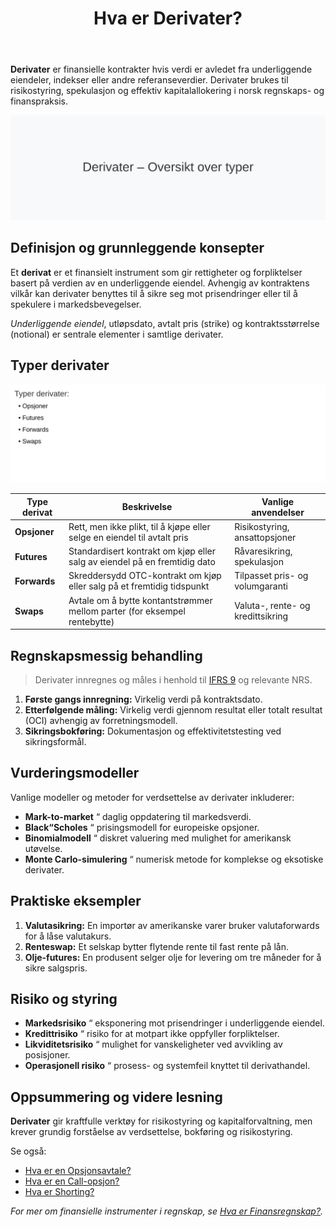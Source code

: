 ﻿---
title: "Hva er Derivater?"
seoTitle: "Derivater | Typer, bruk og regnskapsmessig behandling"
description: "Derivater er finansielle kontrakter med verdi avledet fra en underliggende eiendel eller indeks. Denne guiden forklarer de vanligste typene, anvendelser, verdsettelsesmodeller og hvordan derivater føres i regnskap etter IFRS."
summary: "Hva er derivater? Kort innføring i typer, bruk, verdsettelse og regnskapsregler."
---

**Derivater** er finansielle kontrakter hvis verdi er avledet fra underliggende eiendeler, indekser eller andre referanseverdier. Derivater brukes til risikostyring, spekulasjon og effektiv kapitalallokering i norsk regnskaps- og finanspraksis.

![Oversikt over derivater](derivater-image.svg)

## Definisjon og grunnleggende konsepter

Et **derivat** er et finansielt instrument som gir rettigheter og forpliktelser basert på verdien av en underliggende eiendel. Avhengig av kontraktens vilkår kan derivater benyttes til å sikre seg mot prisendringer eller til å spekulere i markedsbevegelser.

_Underliggende eiendel_, utløpsdato, avtalt pris (strike) og kontraktsstørrelse (notional) er sentrale elementer i samtlige derivater.

## Typer derivater

![Typer derivater](derivater-typer.svg)

| Type derivat   | Beskrivelse                                                                 | Vanlige anvendelser                       |
|-----------------|-----------------------------------------------------------------------------|--------------------------------------------|
| **Opsjoner**    | Rett, men ikke plikt, til å kjøpe eller selge en eiendel til avtalt pris     | Risikostyring, ansattopsjoner              |
| **Futures**     | Standardisert kontrakt om kjøp eller salg av eiendel på en fremtidig dato    | Råvaresikring, spekulasjon                 |
| **Forwards**    | Skreddersydd OTC-kontrakt om kjøp eller salg på et fremtidig tidspunkt       | Tilpasset pris- og volumgaranti            |
| **Swaps**       | Avtale om å bytte kontantstrømmer mellom parter (for eksempel rentebytte)   | Valuta-, rente- og kredittsikring          |

## Regnskapsmessig behandling

> Derivater innregnes og måles i henhold til [IFRS 9](/blogs/regnskap/hva-er-ifrs "Hva er IFRS? Komplett Guide til International Financial Reporting Standards") og relevante NRS.

1. **Første gangs innregning:** Virkelig verdi på kontraktsdato.
2. **Etterfølgende måling:** Virkelig verdi gjennom resultat eller totalt resultat (OCI) avhengig av forretningsmodell.
3. **Sikringsbokføring:** Dokumentasjon og effektivitetstesting ved sikringsformål.

## Vurderingsmodeller

Vanlige modeller og metoder for verdsettelse av derivater inkluderer:

* **Mark-to-market** “ daglig oppdatering til markedsverdi.
* **Black“Scholes** “ prisingsmodell for europeiske opsjoner.
* **Binomialmodell** “ diskret valuering med mulighet for amerikansk utøvelse.
* **Monte Carlo-simulering** “ numerisk metode for komplekse og eksotiske derivater.

## Praktiske eksempler

1. **Valutasikring:** En importør av amerikanske varer bruker valutaforwards for å låse valutakurs.
2. **Renteswap:** Et selskap bytter flytende rente til fast rente på lån.
3. **Olje-futures:** En produsent selger olje for levering om tre måneder for å sikre salgspris.

## Risiko og styring

* **Markedsrisiko** “ eksponering mot prisendringer i underliggende eiendel.
* **Kredittrisiko** “ risiko for at motpart ikke oppfyller forpliktelser.
* **Likviditetsrisiko** “ mulighet for vanskeligheter ved avvikling av posisjoner.
* **Operasjonell risiko** “ prosess- og systemfeil knyttet til derivathandel.

## Oppsummering og videre lesning

**Derivater** gir kraftfulle verktøy for risikostyring og kapitalforvaltning, men krever grundig forståelse av verdsettelse, bokføring og risikostyring.

Se også:

* [Hva er en Opsjonsavtale?](/blogs/regnskap/hva-er-opsjonsavtale "Hva er en Opsjonsavtale?")
* [Hva er en Call-opsjon?](/blogs/regnskap/call-opsjon "Hva er en Call-opsjon?")
* [Hva er Shorting?](/blogs/regnskap/shorting "Hva er Shorting? En Guide til Short-salg i Norske Børser")

*For mer om finansielle instrumenter i regnskap, se [Hva er Finansregnskap?](/blogs/regnskap/hva-er-finansregnskap "Hva er Finansregnskap? En Komplett Guide").*











